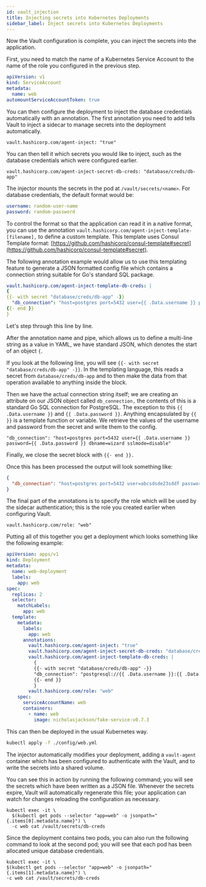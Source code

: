 ```yaml
---
id: vault_injection
title: Injecting secrets into Kubernetes Deployments
sidebar_label: Inject secrets into Kubernetes Deployments
---
```


Now the Vault configuration is complete, you can inject the secrets into the application.

First, you need to match the name of a Kubernetes Service Account to the name of the role you configured in the previous step.

```yaml
apiVersion: v1
kind: ServiceAccount
metadata:
  name: web
automountServiceAccountToken: true
```

You can then configure the deployment to inject the database credentials automatically with an annotation. The first annotation you need to add tells Vault to inject a sidecar to manage secrets into the deployment automatically.

`vault.hashicorp.com/agent-inject: "true"`

You can then tell it which secrets you would like to inject, such as the database credentials which were configured earlier.

`vault.hashicorp.com/agent-inject-secret-db-creds: "database/creds/db-app"`

The injector mounts the secrets in the pod  at `/vault/secrets/<name>`. For database credentials, the default format would be:

```yaml
username: random-user-name
password: random-password
```

To control the format so that the application can read it in a native format, you can use the annotation `vault.hashicorp.com/agent-inject-template-[filename],` to define a custom template. This template uses Consul Template format: [https://github.com/hashicorp/consul-template#secret](https://github.com/hashicorp/consul-template#secret). 

The following annotation example would allow us to use this templating feature to generate a JSON formatted config file which contains a connection string suitable for Go's standard SQL package. 

```yaml
vault.hashicorp.com/agent-inject-template-db-creds: |
{
{{- with secret "database/creds/db-app" -}}
  "db_connection": "host=postgres port=5432 user={{ .Data.username }} password={{ .Data.password }} dbname=wizard sslmode=disable"
{{- end }}
}
```

Let's step through this line by line.

After the annotation name and pipe, which allows us to define a multi-line string as a value in YAML, we have standard JSON, which denotes the start of an object `{`.

If you look at the following line, you will see `{{- with secret "database/creds/db-app" -}}`. In the templating language, this reads a secret from `database/creds/db-app` and to then make the data from that operation available to anything inside the block.

Then we have the actual connection string itself; we are creating an attribute on our JSON object called `db_connection,` the contents of this is a standard Go SQL connection for PostgreSQL. The exception to this `{{ .Data.username }}` and `{{ .Data.password }}`. Anything encapsulated by `{{ }}` is a template function or variable. We retrieve the values of the username and password from the secret and write them to the config.

`"db_connection": "host=postgres port=5432 user={{ .Data.username }} password={{ .Data.password }} dbname=wizard sslmode=disable"`

Finally, we close the secret block with `{{- end }}.`

Once this has been processed the output will look something like:

```json
{
  "db_connection": "host=postgres port=5432 user=abcsdsde23sddf password=2323kjc898dfs dbname=wizard sslmode=disable"
}
```

The final part of the annotations is to specify the role which will be used by the sidecar authentication; this is the role you created earlier when configuring Vault.

`vault.hashicorp.com/role: "web"`

Putting all of this together you get a deployment which looks something like the following example:

```yaml
apiVersion: apps/v1
kind: Deployment
metadata:
  name: web-deployment
  labels:
    app: web
spec:
  replicas: 2
  selector:
    matchLabels:
      app: web
  template:
    metadata:
      labels:
        app: web
      annotations:
        vault.hashicorp.com/agent-inject: "true"
        vault.hashicorp.com/agent-inject-secret-db-creds: "database/creds/db-app"
        vault.hashicorp.com/agent-inject-template-db-creds: |
          {
          {{- with secret "database/creds/db-app" -}}
          "db_connection": "postgresql://{{ .Data.username }}:{{ .Data.password }}@postgres:5432/wizard"
          {{- end }}
          }
        vault.hashicorp.com/role: "web"
    spec:
      serviceAccountName: web
      containers:
        - name: web
          image: nicholasjackson/fake-service:v0.7.3
```

This can then be deployed in the usual Kubernetes way.

```bash
kubectl apply -f ./config/web.yml
```

The injector automatically modifies your deployment, adding a `vault-agent` container which has been configured to authenticate with the Vault, and to write the secrets into a shared volume.

You can see this in action by running the following command; you will see the secrets which have been written as a JSON file. Whenever the secrets expire, Vault will automatically regenerate this file; your application can watch for changes reloading the configuration as necessary.

```shell
kubectl exec -it \
  $(kubectl get pods --selector "app=web" -o jsonpath="{.items[0].metadata.name}") \
  -c web cat /vault/secrets/db-creds
```

Since the deployment contains two pods, you can also run the following command to look at the second pod; you will see that each pod has been allocated unique database credentials.

```shell
kubectl exec -it \
$(kubectl get pods --selector "app=web" -o jsonpath="{.items[1].metadata.name}") \
-c web cat /vault/secrets/db-creds
```

